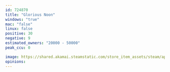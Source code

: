 ```yaml
---
id: 724870
title: "Glorious Noon"
windows: "true"
mac: "false"
linux: false
positive: 30
negative: 9
estimated_owners: "20000 - 50000"
peak_ccu: 0

image: https://shared.akamai.steamstatic.com/store_item_assets/steam/apps/724870/header.jpg?t=1558046348
opinions:
---
```


